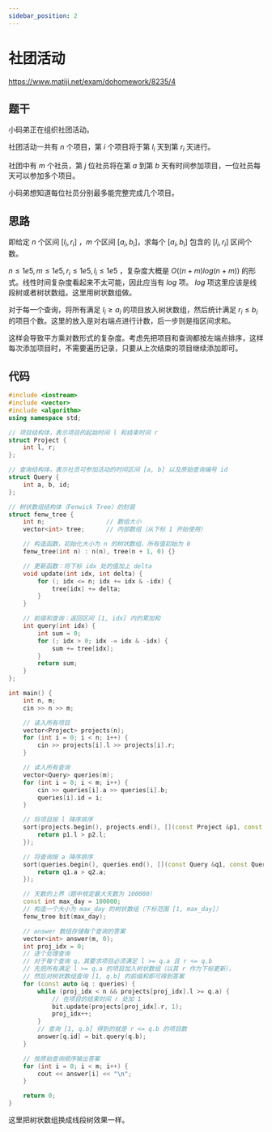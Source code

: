 ```yaml
---
sidebar_position: 2
---
```


# 社团活动

https://www.matiji.net/exam/dohomework/8235/4

## 题干

小码弟正在组织社团活动。

社团活动一共有 $n$ 个项目，第 $i$ 个项目将于第 $l_i$ 天到第 $r_i$ 天进行。

社团中有 $m$ 个社员，第 $j$ 位社员将在第 $a$ 到第 $b$ 天有时间参加项目，一位社员每天可以参加多个项目。

小码弟想知道每位社员分别最多能完整完成几个项目。

## 思路

即给定 $n$ 个区间 $[l_i, r_i]$ ，$m$ 个区间 $[a_i, b_i]$，求每个 $[a_i, b_i]$ 包含的 $[l_i, r_i]$ 区间个数。

$n \leq 1e5, m \leq 1e5, r_i \leq 1e5, l_i \leq 1e5$ ，复杂度大概是 $O((n + m) log (n + m))$ 的形式。线性时间复杂度看起来不太可能，因此应当有 $log$ 项。 $log$ 项这里应该是线段树或者树状数组。这里用树状数组做。

对于每一个查询，将所有满足 $l_i \geq a_i$ 的项目放入树状数组，然后统计满足 $r_i \leq b_i$ 的项目个数。这里的放入是对右端点进行计数，后一步则是指区间求和。

这样会导致平方乘对数形式的复杂度。考虑先把项目和查询都按左端点排序，这样每次添加项目时，不需要遍历记录，只要从上次结束的项目继续添加即可。

## 代码

```cpp
#include <iostream>
#include <vector>
#include <algorithm>
using namespace std;

// 项目结构体，表示项目的起始时间 l 和结束时间 r
struct Project {
    int l, r;
};

// 查询结构体，表示社员可参加活动的时间区间 [a, b] 以及原始查询编号 id
struct Query {
    int a, b, id;
};

// 树状数组结构体（Fenwick Tree）的封装
struct fenw_tree {
    int n;                 // 数组大小
    vector<int> tree;      // 内部数组（从下标 1 开始使用）

    // 构造函数，初始化大小为 n 的树状数组，所有值初始为 0
    fenw_tree(int n) : n(n), tree(n + 1, 0) {}

    // 更新函数：将下标 idx 处的值加上 delta
    void update(int idx, int delta) {
        for (; idx <= n; idx += idx & -idx) {
            tree[idx] += delta;
        }
    }

    // 前缀和查询：返回区间 [1, idx] 内的累加和
    int query(int idx) {
        int sum = 0;
        for (; idx > 0; idx -= idx & -idx) {
            sum += tree[idx];
        }
        return sum;
    }
};

int main() {
    int n, m;
    cin >> n >> m;

    // 读入所有项目
    vector<Project> projects(n);
    for (int i = 0; i < n; i++) {
        cin >> projects[i].l >> projects[i].r;
    }

    // 读入所有查询
    vector<Query> queries(m);
    for (int i = 0; i < m; i++) {
        cin >> queries[i].a >> queries[i].b;
        queries[i].id = i;
    }

    // 将项目按 l 降序排序
    sort(projects.begin(), projects.end(), [](const Project &p1, const Project &p2) {
        return p1.l > p2.l;
    });

    // 将查询按 a 降序排序
    sort(queries.begin(), queries.end(), [](const Query &q1, const Query &q2) {
        return q1.a > q2.a;
    });

    // 天数的上界（题中规定最大天数为 100000）
    const int max_day = 100000;
    // 构造一个大小为 max_day 的树状数组（下标范围 [1, max_day]）
    fenw_tree bit(max_day);

    // answer 数组存储每个查询的答案
    vector<int> answer(m, 0);
    int proj_idx = 0;
    // 逐个处理查询
    // 对于每个查询 q，其要求项目必须满足 l >= q.a 且 r <= q.b
    // 先把所有满足 l >= q.a 的项目加入树状数组（以其 r 作为下标更新），
    // 然后对树状数组查询 [1, q.b] 的前缀和即可得到答案
    for (const auto &q : queries) {
        while (proj_idx < n && projects[proj_idx].l >= q.a) {
            // 在项目的结束时间 r 处加 1
            bit.update(projects[proj_idx].r, 1);
            proj_idx++;
        }
        // 查询 [1, q.b] 得到的就是 r <= q.b 的项目数
        answer[q.id] = bit.query(q.b);
    }

    // 按原始查询顺序输出答案
    for (int i = 0; i < m; i++) {
        cout << answer[i] << "\n";
    }

    return 0;
}
```

这里把树状数组换成线段树效果一样。
